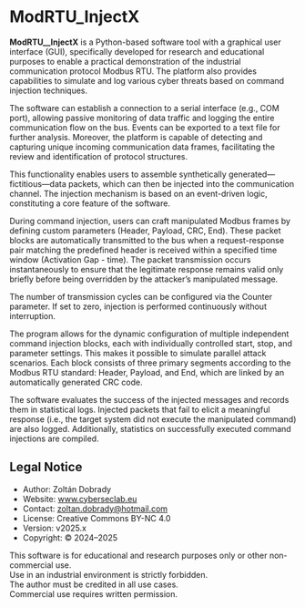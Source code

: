 # ModRTU_InjectX

**ModRTU__InjectX** is a Python-based software tool with a graphical user interface (GUI), specifically developed for research and educational purposes to enable a practical demonstration of the industrial communication protocol Modbus RTU. The platform also provides capabilities to simulate and log various cyber threats based on command injection techniques.

The software can establish a connection to a serial interface (e.g., COM port), allowing passive monitoring of data traffic and logging the entire communication flow on the bus. Events can be exported to a text file for further analysis. Moreover, the platform is capable of detecting and capturing unique incoming communication data frames, facilitating the review and identification of protocol structures.

This functionality enables users to assemble synthetically generated—fictitious—data packets, which can then be injected into the communication channel. The injection mechanism is based on an event-driven logic, constituting a core feature of the software.

During command injection, users can craft manipulated Modbus frames by defining custom parameters (Header, Payload, CRC, End). These packet blocks are automatically transmitted to the bus when a request-response pair matching the predefined header is received within a specified time window (Activation Gap - time). The packet transmission occurs instantaneously to ensure that the legitimate response remains valid only briefly before being overridden by the attacker’s manipulated message.

The number of transmission cycles can be configured via the Counter parameter. If set to zero, injection is performed continuously without interruption.

The program allows for the dynamic configuration of multiple independent command injection blocks, each with individually controlled start, stop, and parameter settings. This makes it possible to simulate parallel attack scenarios. Each block consists of three primary segments according to the Modbus RTU standard: Header, Payload, and End, which are linked by an automatically generated CRC code.

The software evaluates the success of the injected messages and records them in statistical logs. Injected packets that fail to elicit a meaningful response (i.e., the target system did not execute the manipulated command) are also logged. Additionally, statistics on successfully executed command injections are compiled.

## Legal Notice

- Author: Zoltán Dobrady
- Website: www.cyberseclab.eu
- Contact: zoltan.dobrady@hotmail.com
- License: Creative Commons BY-NC 4.0
- Version: v2025.x
- Copyright: © 2024–2025

This software is for educational and research purposes only or other non-commercial use.  
Use in an industrial environment is strictly forbidden.  
The author must be credited in all use cases.  
Commercial use requires written permission.
